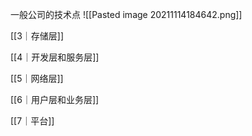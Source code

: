 
一般公司的技术点
![[Pasted image 20211114184642.png]]

[[3｜存储层]]

[[4｜开发层和服务层]]

[[5｜网络层]]

[[6｜用户层和业务层]]

[[7｜平台]]